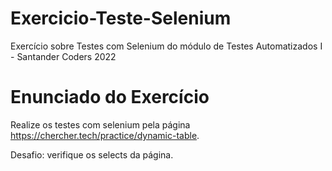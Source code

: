 # Exercicio-Teste-Selenium
Exercício sobre Testes com Selenium do módulo de Testes Automatizados I - Santander Coders 2022

# Enunciado do Exercício
Realize os testes com selenium pela página https://chercher.tech/practice/dynamic-table.

Desafio: verifique os selects da página.
